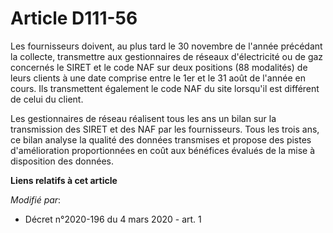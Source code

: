 # Article D111-56

Les fournisseurs doivent, au plus tard le 30 novembre de l'année précédant la collecte, transmettre aux gestionnaires de
réseaux d'électricité ou de gaz concernés le SIRET et le code NAF sur deux positions (88 modalités) de leurs clients à une
date comprise entre le 1er et le 31 août de l'année en cours. Ils transmettent également le code NAF du site lorsqu'il est
différent de celui du client.

Les gestionnaires de réseau réalisent tous les ans un bilan sur la transmission des SIRET et des NAF par les fournisseurs.
Tous les trois ans, ce bilan analyse la qualité des données transmises et propose des pistes d'amélioration proportionnées en
coût aux bénéfices évalués de la mise à disposition des données.

**Liens relatifs à cet article**

_Modifié par_:

  - Décret n°2020-196 du 4 mars 2020 - art. 1
